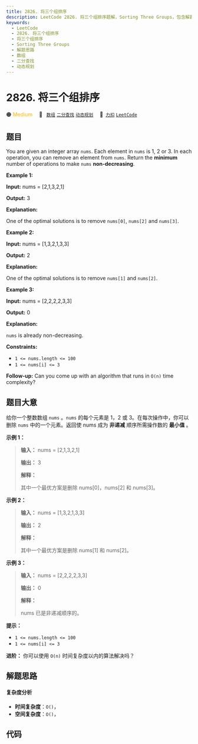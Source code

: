 ```yaml
---
title: 2826. 将三个组排序
description: LeetCode 2826. 将三个组排序题解，Sorting Three Groups，包含解题思路、复杂度分析以及完整的 JavaScript 代码实现。
keywords:
  - LeetCode
  - 2826. 将三个组排序
  - 将三个组排序
  - Sorting Three Groups
  - 解题思路
  - 数组
  - 二分查找
  - 动态规划
---
```


# 2826. 将三个组排序

🟠 <font color=#ffb800>Medium</font>&emsp; 🔖&ensp; [`数组`](/tag/array.md) [`二分查找`](/tag/binary-search.md) [`动态规划`](/tag/dynamic-programming.md)&emsp; 🔗&ensp;[`力扣`](https://leetcode.cn/problems/sorting-three-groups) [`LeetCode`](https://leetcode.com/problems/sorting-three-groups)

## 题目

You are given an integer array `nums`. Each element in `nums` is 1, 2 or 3. In
each operation, you can remove an element from `nums`. Return the **minimum**
number of operations to make `nums` **non-decreasing**.



**Example 1:**

**Input:** nums = [2,1,3,2,1]

**Output:** 3

**Explanation:**

One of the optimal solutions is to remove `nums[0]`, `nums[2]` and `nums[3]`.

**Example 2:**

**Input:** nums = [1,3,2,1,3,3]

**Output:** 2

**Explanation:**

One of the optimal solutions is to remove `nums[1]` and `nums[2]`.

**Example 3:**

**Input:** nums = [2,2,2,2,3,3]

**Output:** 0

**Explanation:**

`nums` is already non-decreasing.



**Constraints:**

  * `1 <= nums.length <= 100`
  * `1 <= nums[i] <= 3`



**Follow-up:** Can you come up with an algorithm that runs in `O(n)` time
complexity?


## 题目大意

给你一个整数数组 `nums` 。`nums` 的每个元素是 1，2 或 3。在每次操作中，你可以删除 `nums` 中的一个元素。返回使 nums 成为
**非递减**  顺序所需操作数的 **最小值** 。



**示例 1：**

> 
> 
> 
> 
> 
> **输入：** nums = [2,1,3,2,1]
> 
> **输出：** 3
> 
> **解释：**
> 
> 其中一个最优方案是删除 nums[0]，nums[2] 和 nums[3]。
> 
> 

**示例 2：**

> 
> 
> 
> 
> 
> **输入：** nums = [1,3,2,1,3,3]
> 
> **输出：** 2
> 
> **解释：**
> 
> 其中一个最优方案是删除 nums[1] 和 nums[2]。
> 
> 

**示例 3：**

> 
> 
> 
> 
> 
> **输入：** nums = [2,2,2,2,3,3]
> 
> **输出：** 0
> 
> **解释：**
> 
> nums 已是非递减顺序的。
> 
> 



**提示：**

  * `1 <= nums.length <= 100`
  * `1 <= nums[i] <= 3`

**进阶：** 你可以使用 `O(n)` 时间复杂度以内的算法解决吗？


## 解题思路

#### 复杂度分析

- **时间复杂度**：`O()`，
- **空间复杂度**：`O()`，

## 代码

```javascript

```
